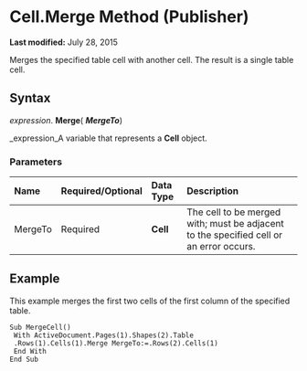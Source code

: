
# Cell.Merge Method (Publisher)

 **Last modified:** July 28, 2015

Merges the specified table cell with another cell. The result is a single table cell.

## Syntax

 _expression_. **Merge**( **_MergeTo_**)

 _expression_A variable that represents a  **Cell** object.


### Parameters



|**Name**|**Required/Optional**|**Data Type**|**Description**|
|:-----|:-----|:-----|:-----|
|MergeTo|Required| **Cell**|The cell to be merged with; must be adjacent to the specified cell or an error occurs.|

## Example

This example merges the first two cells of the first column of the specified table.


```
Sub MergeCell() 
 With ActiveDocument.Pages(1).Shapes(2).Table 
 .Rows(1).Cells(1).Merge MergeTo:=.Rows(2).Cells(1) 
 End With 
End Sub
```

